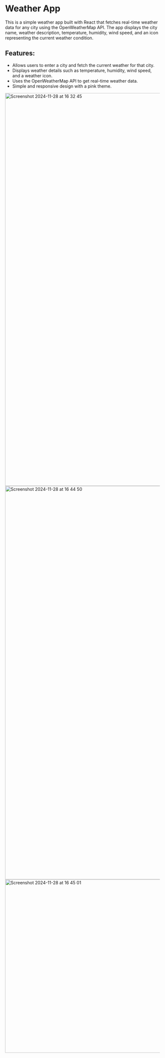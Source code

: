 # Weather App

This is a simple weather app built with React that fetches real-time weather data for any city using the OpenWeatherMap API. The app displays the city name, weather description, temperature, humidity, wind speed, and an icon representing the current weather condition.

## Features:
- Allows users to enter a city and fetch the current weather for that city.
- Displays weather details such as temperature, humidity, wind speed, and a weather icon.
- Uses the OpenWeatherMap API to get real-time weather data.
- Simple and responsive design with a pink theme.
<img width="1278" alt="Screenshot 2024-11-28 at 16 32 45" src="https://github.com/user-attachments/assets/1b6a099c-0bf0-41cc-906c-18d7ac05634b">

<img width="1280" alt="Screenshot 2024-11-28 at 16 44 50" src="https://github.com/user-attachments/assets/bff8d00f-3af2-4516-9bfa-d925c7d9c030">
<img width="564" alt="Screenshot 2024-11-28 at 16 45 01" src="https://github.com/user-attachments/assets/c2a12461-9722-4f3a-a4a2-472fb62b47a9">
